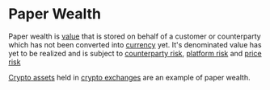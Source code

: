 # Paper Wealth
Paper wealth is [value](value.md) that is stored on behalf of a customer or counterparty which has not been converted into [currency](currency.md) yet. It's denominated value has yet to be realized and is subject to [counterparty risk](counterparty-risk.md), [platform risk](platform-risk.md) and [price risk](price-risk.md)

[Crypto assets](cryptoasset.md) held in [crypto exchanges](crypto-exchange.md) are an example of paper wealth.